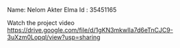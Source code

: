 Name: Nelom Akter Elma
Id  : 35451165

Watch the project video
https://drive.google.com/file/d/1gKN3mkwIla7d6eTnCJC9-3uXzm0Lopql/view?usp=sharing